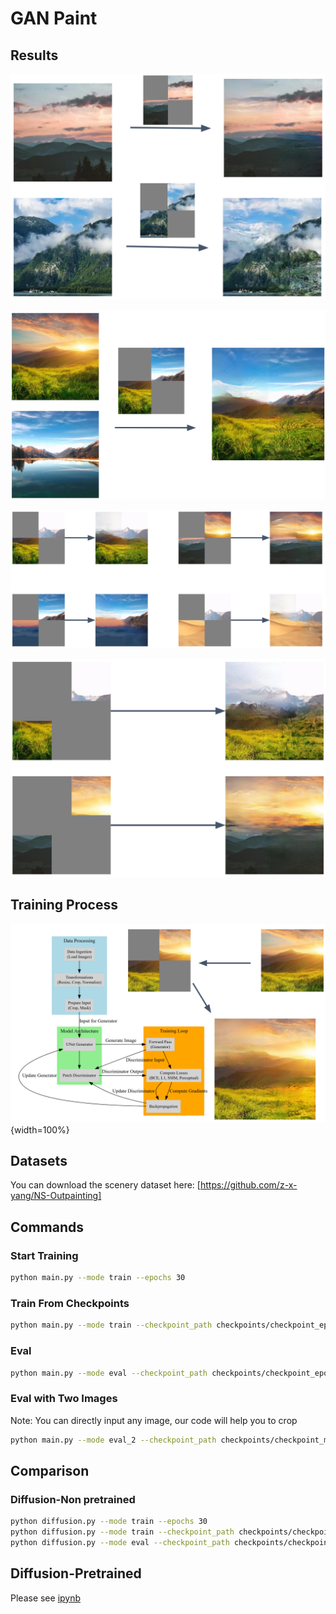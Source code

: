 # GAN Paint

## Results

![image](images/result1.png)

![image](images/result2.png)

![image](images/result3.png)

![image](images/result4.png)

## Training Process

![image](images/training%20process.png){width=100%}

## Datasets

You can download the scenery dataset here: [https://github.com/z-x-yang/NS-Outpainting]

## Commands

### Start Training

```bash
python main.py --mode train --epochs 30
```

### Train From Checkpoints

```bash
python main.py --mode train --checkpoint_path checkpoints/checkpoint_epoch_30.pth --epochs 50
```

### Eval

```bash
python main.py --mode eval --checkpoint_path checkpoints/checkpoint_epoch_55.pth --test_dir data-scenery-small-test
```

### Eval with Two Images

Note: You can directly input any image, our code will help you to crop

```bash
python main.py --mode eval_2 --checkpoint_path checkpoints/checkpoint_mask_0.4_epoch_55.pth --image2 data-scenery-small-test/original1.jpg --image1 data-scenery-small-test/pexels-stywo-1261728.jpg
```

## Comparison

### Diffusion-Non pretrained

```bash
python diffusion.py --mode train --epochs 30
python diffusion.py --mode train --checkpoint_path checkpoints/checkpoint_epoch_21.pth --epochs 100
python diffusion.py --mode eval --checkpoint_path checkpoints/checkpoint_epoch_21.pth --test_dir data-scenery-small-test
```

## Diffusion-Pretrained

Please see [ipynb](pretrained_diffusion.ipynb)

